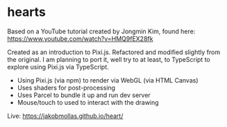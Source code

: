 # hearts

Based on a YouTube tutorial created by Jongmin Kim, found here: https://www.youtube.com/watch?v=HMQ9fEX28fk

Created as an introduction to Pixi.js. 
Refactored and modified slightly from the original.
 I am planning to port it, well try to at least, to TypeScript to explore using Pixi.js via TypeScript.

- Using Pixi.js (via npm) to render via WebGL (via HTML Canvas)
- Uses shaders for post-processing
- Uses Parcel to bundle it up and run dev server
- Mouse/touch to used to interact with the drawing

Live: https://jakobmollas.github.io/heart/